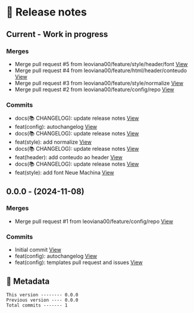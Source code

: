 # 🎁 Release notes

## Current - Work in progress
### Merges
*  Merge pull request #5 from leoviana00/feature/style/header/font [View](https://github.com/leoviana00/portfolio-html-css-js/commits/4ce263bdaa98703bf25c924d6ab7408249c80435)
*  Merge pull request #4 from leoviana00/feature/html/header/conteudo [View](https://github.com/leoviana00/portfolio-html-css-js/commits/6496f9128536f7ccbbd6aaf75c7ff7b27e0f0a2e)
*  Merge pull request #3 from leoviana00/feature/style/normalize [View](https://github.com/leoviana00/portfolio-html-css-js/commits/578a84c99c1a36852cf3f338ba67403e1f644c3b)
*  Merge pull request #2 from leoviana00/feature/config/repo [View](https://github.com/leoviana00/portfolio-html-css-js/commits/b1ba504fce5e732e85a20b4c0a0c06671d798f83)
### Commits
*  docs(📚 CHANGELOG): update release notes [View](https://github.com/leoviana00/portfolio-html-css-js/commits/7a8ad885e1e6ea33580028f3bd5e45bd63374337)
*  feat(config): autochangelog [View](https://github.com/leoviana00/portfolio-html-css-js/commits/5a0a53bf0050ab0712ea108ba06a9e6672d9a042)
*  docs(📚 CHANGELOG): update release notes [View](https://github.com/leoviana00/portfolio-html-css-js/commits/da0405992413b542012ccf7e604d0cf8be931ae9)
*  feat(style): add normalize [View](https://github.com/leoviana00/portfolio-html-css-js/commits/0b295b8f46ab42165330b8868fd16201f29712c8)
*  docs(📚 CHANGELOG): update release notes [View](https://github.com/leoviana00/portfolio-html-css-js/commits/74724d88513572a8a9bec718e792a12c70432127)
*  feat(header): add conteudo ao header [View](https://github.com/leoviana00/portfolio-html-css-js/commits/69ed3809281433a0fbf17aa847db78099e463d7c)
*  docs(📚 CHANGELOG): update release notes [View](https://github.com/leoviana00/portfolio-html-css-js/commits/92f1d638eebb6b382baad3c82380fc3a6435fc91)
*  feat(style): add font Neue Machina [View](https://github.com/leoviana00/portfolio-html-css-js/commits/ac0b96d30f42b07790d528f597093f730f550fda)



## 0.0.0 - (2024-11-08)
### Merges
*  Merge pull request #1 from leoviana00/feature/config/repo [View](https://github.com/leoviana00/portfolio-html-css-js/commits/f3b69894e693ec84d84fcdfc79c56c33875d8d90)
### Commits
*  Initial commit [View](https://github.com/leoviana00/portfolio-html-css-js/commits/3e9948d80f1ddc167510611fbb6c53336deb1c27)
*  feat(config): autochangelog [View](https://github.com/leoviana00/portfolio-html-css-js/commits/dff0cf2dac519679ceb476b667a930c04cd5fc43)
*  feat(config): templates pull request and issues [View](https://github.com/leoviana00/portfolio-html-css-js/commits/be6c49c8ec0b96b0395a02c804068c293c00476f)
## 📝 Metadata
```
This version -------- 0.0.0
Previous version ---- 0.0.0
Total commits ------- 1
```
